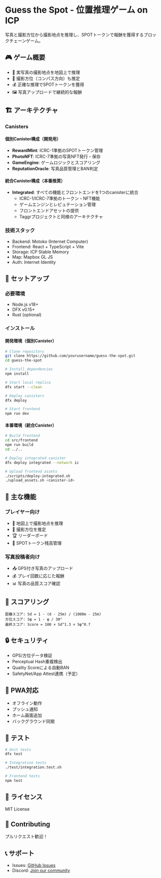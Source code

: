 # Guess the Spot - 位置推理ゲーム on ICP

写真と撮影方位から撮影地点を推理し、SPOTトークンで報酬を獲得するブロックチェーンゲーム。

## 🎮 ゲーム概要

- 📸 実写真の撮影地点を地図上で推理
- 🧭 撮影方位（コンパス方向）も推定
- 💰 正確な推理でSPOTトークンを獲得
- 🖼️ 写真アップロードで継続的な報酬

## 🏗️ アーキテクチャ

### Canisters

#### 個別Canister構成（開発用）
- **RewardMint**: ICRC-1準拠のSPOTトークン管理
- **PhotoNFT**: ICRC-7準拠の写真NFT発行・保存
- **GameEngine**: ゲームロジックとスコアリング
- **ReputationOracle**: 写真品質管理とBAN判定

#### 統合Canister構成（本番推奨）
- **Integrated**: すべての機能とフロントエンドを1つのcanisterに統合
  - ICRC-1/ICRC-7準拠のトークン・NFT機能
  - ゲームエンジンとレピュテーション管理
  - フロントエンドアセットの提供
  - Taggrプロジェクトと同様のアーキテクチャ

### 技術スタック
- Backend: Motoko (Internet Computer)
- Frontend: React + TypeScript + Vite
- Storage: ICP Stable Memory
- Map: Mapbox GL JS
- Auth: Internet Identity

## 🚀 セットアップ

### 必要環境
- Node.js v18+
- DFX v0.15+
- Rust (optional)

### インストール

#### 開発環境（個別Canister）
```bash
# Clone repository
git clone https://github.com/yourusername/guess-the-spot.git
cd guess-the-spot

# Install dependencies
npm install

# Start local replica
dfx start --clean

# Deploy canisters
dfx deploy

# Start frontend
npm run dev
```

#### 本番環境（統合Canister）
```bash
# Build frontend
cd src/frontend
npm run build
cd ../..

# Deploy integrated canister
dfx deploy integrated --network ic

# Upload frontend assets
./scripts/deploy-integrated.sh
./upload_assets.sh <canister-id>
```

## 🎯 主な機能

### プレイヤー向け
- 📍 地図上で撮影地点を推理
- 🧭 撮影方位を推定
- 🏆 リーダーボード
- 💼 SPOTトークン残高管理

### 写真投稿者向け
- 📤 GPS付き写真のアップロード
- 💰 プレイ回数に応じた報酬
- 📊 写真の品質スコア確認

## 📐 スコアリング

```
距離スコア: Sd = 1 - (d - 25m) / (1000m - 25m)
方位スコア: Sφ = 1 - φ / 30°
最終スコア: Score = 100 × Sd^1.3 × Sφ^0.7
```

## 🔒 セキュリティ

- GPS/方位データ検証
- Perceptual Hash重複検出
- Quality Scoreによる自動BAN
- SafetyNet/App Attest連携（予定）

## 📱 PWA対応

- オフライン動作
- プッシュ通知
- ホーム画面追加
- バックグラウンド同期

## 🧪 テスト

```bash
# Unit tests
dfx test

# Integration tests
./test/integration.test.sh

# Frontend tests
npm test
```

## 📄 ライセンス

MIT License

## 🤝 Contributing

プルリクエスト歓迎！

## 📞 サポート

- Issues: [GitHub Issues](https://github.com/yourusername/guess-the-spot/issues)
- Discord: [Join our community](#)